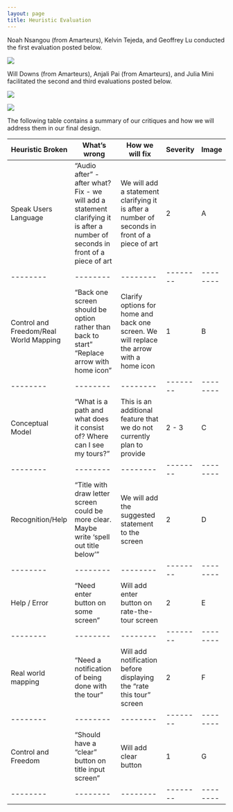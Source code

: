 ```yaml
---
layout: page
title: Heuristic Evaluation
---
```


Noah Nsangou (from Amarteurs), Kelvin Tejeda, and Geoffrey Lu conducted the first evaluation posted below.

![](https://krtejeda.github.io/PersonalCuraTour/img/he1.jpeg)

Will Downs (from Amarteurs), Anjali Pai (from Amarteurs), and Julia Mini facilitated the second and third evaluations posted below.

![](https://krtejeda.github.io/PersonalCuraTour/img/he2.jpeg)

![](https://krtejeda.github.io/PersonalCuraTour/img/he3.jpeg)

The following table contains a summary of our critiques and how we will address them in our final design.

| Heuristic Broken |  What’s wrong | How we will fix | Severity | Image | 
| -------- | -------- | -------- | -------- | -------- | 
| Speak Users Language | “Audio after” - after what? Fix - we will add a statement clarifying it is after a number of seconds in front of a piece of art  | We will add a statement clarifying it is after a number of seconds in front of a piece of art | 2 | A |
| -------- | -------- | -------- | -------- | -------- | 
| Control and Freedom/Real World Mapping | “Back one screen should be option rather than back to start”  “Replace arrow with home icon” | Clarify options for home and back one screen. We will replace the arrow with a home icon | 1 | B |
| -------- | -------- | -------- | -------- | -------- | 
| Conceptual Model | “What is a path and what does it consist of? Where can I see my tours?” | This is an additional feature that we do not currently plan to provide | 2 - 3 | C |
| -------- | -------- | -------- | -------- | -------- | 
| Recognition/Help | “Title with draw letter screen could be more clear. Maybe write ‘spell out title below’” | We will add the suggested statement to the screen | 2 | D |
| -------- | -------- | -------- | -------- | -------- | 
| Help / Error | “Need enter button on some screen” | Will add enter button on rate-the-tour screen | 2 | E |
| -------- | -------- | -------- | -------- | -------- | 
| Real world mapping | “Need a notification of being done with the tour” | Will add notification before displaying the “rate this tour” screen | 2 | F |
| -------- | -------- | -------- | -------- | -------- | 
| Control and Freedom | “Should have a “clear” button on title input screen” | Will add clear button | 1 | G |
| -------- | -------- | -------- | -------- | -------- | 



